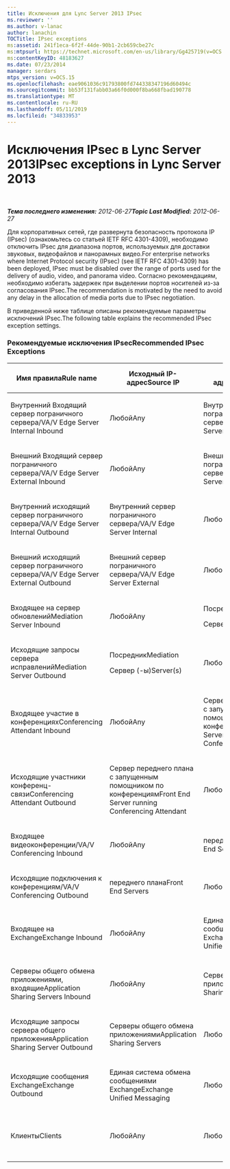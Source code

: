 ```yaml
---
title: Исключения для Lync Server 2013 IPsec
ms.reviewer: ''
ms.author: v-lanac
author: lanachin
TOCTitle: IPsec exceptions
ms:assetid: 241f1eca-6f2f-44de-90b1-2cb659cbe27c
ms:mtpsurl: https://technet.microsoft.com/en-us/library/Gg425719(v=OCS.15)
ms:contentKeyID: 48183627
ms.date: 07/23/2014
manager: serdars
mtps_version: v=OCS.15
ms.openlocfilehash: eae9061036c91793800fd744338347196d60494c
ms.sourcegitcommit: bb53f131fabb03a66f0d000f8ba668fbad190778
ms.translationtype: MT
ms.contentlocale: ru-RU
ms.lasthandoff: 05/11/2019
ms.locfileid: "34833953"
---
```

<div data-xmlns="http://www.w3.org/1999/xhtml">

<div class="topic" data-xmlns="http://www.w3.org/1999/xhtml" data-msxsl="urn:schemas-microsoft-com:xslt" data-cs="http://msdn.microsoft.com/en-us/">

<div data-asp="http://msdn2.microsoft.com/asp">

# <a name="ipsec-exceptions-in-lync-server-2013"></a><span data-ttu-id="f165b-102">Исключения IPsec в Lync Server 2013</span><span class="sxs-lookup"><span data-stu-id="f165b-102">IPsec exceptions in Lync Server 2013</span></span>

</div>

<div id="mainSection">

<div id="mainBody">

<span> </span>

<span data-ttu-id="f165b-103">_**Тема последнего изменения:** 2012-06-27_</span><span class="sxs-lookup"><span data-stu-id="f165b-103">_**Topic Last Modified:** 2012-06-27_</span></span>

<span data-ttu-id="f165b-104">Для корпоративных сетей, где развернута безопасность протокола IP (IPsec) (ознакомьтесь со статьей IETF RFC 4301-4309), необходимо отключить IPsec для диапазона портов, используемых для доставки звуковых, видеофайлов и панорамных видео.</span><span class="sxs-lookup"><span data-stu-id="f165b-104">For enterprise networks where Internet Protocol security (IPsec) (see IETF RFC 4301-4309) has been deployed, IPsec must be disabled over the range of ports used for the delivery of audio, video, and panorama video.</span></span> <span data-ttu-id="f165b-105">Согласно рекомендациям, необходимо избегать задержек при выделении портов носителей из-за согласования IPsec.</span><span class="sxs-lookup"><span data-stu-id="f165b-105">The recommendation is motivated by the need to avoid any delay in the allocation of media ports due to IPsec negotiation.</span></span>

<span data-ttu-id="f165b-106">В приведенной ниже таблице описаны рекомендуемые параметры исключений IPsec.</span><span class="sxs-lookup"><span data-stu-id="f165b-106">The following table explains the recommended IPsec exception settings.</span></span>

### <a name="recommended-ipsec-exceptions"></a><span data-ttu-id="f165b-107">Рекомендуемые исключения IPsec</span><span class="sxs-lookup"><span data-stu-id="f165b-107">Recommended IPsec Exceptions</span></span>

<table style="width:100%;">
<colgroup>
<col style="width: 14%" />
<col style="width: 14%" />
<col style="width: 14%" />
<col style="width: 14%" />
<col style="width: 14%" />
<col style="width: 14%" />
<col style="width: 14%" />
</colgroup>
<thead>
<tr class="header">
<th><span data-ttu-id="f165b-108">Имя правила</span><span class="sxs-lookup"><span data-stu-id="f165b-108">Rule name</span></span></th>
<th><span data-ttu-id="f165b-109">Исходный IP-адрес</span><span class="sxs-lookup"><span data-stu-id="f165b-109">Source IP</span></span></th>
<th><span data-ttu-id="f165b-110">Конечный IP-адрес</span><span class="sxs-lookup"><span data-stu-id="f165b-110">Destination IP</span></span></th>
<th><span data-ttu-id="f165b-111">Протокол</span><span class="sxs-lookup"><span data-stu-id="f165b-111">Protocol</span></span></th>
<th><span data-ttu-id="f165b-112">Исходный порт</span><span class="sxs-lookup"><span data-stu-id="f165b-112">Source port</span></span></th>
<th><span data-ttu-id="f165b-113">Конечный порт</span><span class="sxs-lookup"><span data-stu-id="f165b-113">Destination port</span></span></th>
<th><span data-ttu-id="f165b-114">Требование для проверки подлинности</span><span class="sxs-lookup"><span data-stu-id="f165b-114">Authentication Requirement</span></span></th>
</tr>
</thead>
<tbody>
<tr class="odd">
<td><p><span data-ttu-id="f165b-115">Внутренний Входящий сервер пограничного сервера/V</span><span class="sxs-lookup"><span data-stu-id="f165b-115">A/V Edge Server Internal Inbound</span></span></p></td>
<td><p><span data-ttu-id="f165b-116">Любой</span><span class="sxs-lookup"><span data-stu-id="f165b-116">Any</span></span></p></td>
<td><p><span data-ttu-id="f165b-117">Внутренний сервер пограничного сервера/V</span><span class="sxs-lookup"><span data-stu-id="f165b-117">A/V Edge Server Internal</span></span></p></td>
<td><p><span data-ttu-id="f165b-118">UDP и TCP</span><span class="sxs-lookup"><span data-stu-id="f165b-118">UDP and TCP</span></span></p></td>
<td><p><span data-ttu-id="f165b-119">Любой</span><span class="sxs-lookup"><span data-stu-id="f165b-119">Any</span></span></p></td>
<td><p><span data-ttu-id="f165b-120">Любой</span><span class="sxs-lookup"><span data-stu-id="f165b-120">Any</span></span></p></td>
<td><p><span data-ttu-id="f165b-121">Без проверки подлинности</span><span class="sxs-lookup"><span data-stu-id="f165b-121">Do not authenticate</span></span></p></td>
</tr>
<tr class="even">
<td><p><span data-ttu-id="f165b-122">Внешний Входящий сервер пограничного сервера/V</span><span class="sxs-lookup"><span data-stu-id="f165b-122">A/V Edge Server External Inbound</span></span></p></td>
<td><p><span data-ttu-id="f165b-123">Любой</span><span class="sxs-lookup"><span data-stu-id="f165b-123">Any</span></span></p></td>
<td><p><span data-ttu-id="f165b-124">Внешний сервер пограничного сервера/V</span><span class="sxs-lookup"><span data-stu-id="f165b-124">A/V Edge Server External</span></span></p></td>
<td><p><span data-ttu-id="f165b-125">UDP и TCP</span><span class="sxs-lookup"><span data-stu-id="f165b-125">UDP and TCP</span></span></p></td>
<td><p><span data-ttu-id="f165b-126">Любой</span><span class="sxs-lookup"><span data-stu-id="f165b-126">Any</span></span></p></td>
<td><p><span data-ttu-id="f165b-127">Любой</span><span class="sxs-lookup"><span data-stu-id="f165b-127">Any</span></span></p></td>
<td><p><span data-ttu-id="f165b-128">Без проверки подлинности</span><span class="sxs-lookup"><span data-stu-id="f165b-128">Do not authenticate</span></span></p></td>
</tr>
<tr class="odd">
<td><p><span data-ttu-id="f165b-129">Внутренний исходящий сервер пограничного сервера/V</span><span class="sxs-lookup"><span data-stu-id="f165b-129">A/V Edge Server Internal Outbound</span></span></p></td>
<td><p><span data-ttu-id="f165b-130">Внутренний сервер пограничного сервера/V</span><span class="sxs-lookup"><span data-stu-id="f165b-130">A/V Edge Server Internal</span></span></p></td>
<td><p><span data-ttu-id="f165b-131">Любой</span><span class="sxs-lookup"><span data-stu-id="f165b-131">Any</span></span></p></td>
<td><p><span data-ttu-id="f165b-132">UDP &amp; -TCP</span><span class="sxs-lookup"><span data-stu-id="f165b-132">UDP &amp; TCP</span></span></p></td>
<td><p><span data-ttu-id="f165b-133">Любой</span><span class="sxs-lookup"><span data-stu-id="f165b-133">Any</span></span></p></td>
<td><p><span data-ttu-id="f165b-134">Любой</span><span class="sxs-lookup"><span data-stu-id="f165b-134">Any</span></span></p></td>
<td><p><span data-ttu-id="f165b-135">Без проверки подлинности</span><span class="sxs-lookup"><span data-stu-id="f165b-135">Do not authenticate</span></span></p></td>
</tr>
<tr class="even">
<td><p><span data-ttu-id="f165b-136">Внешний исходящий сервер пограничного сервера/V</span><span class="sxs-lookup"><span data-stu-id="f165b-136">A/V Edge Server External Outbound</span></span></p></td>
<td><p><span data-ttu-id="f165b-137">Внешний сервер пограничного сервера/V</span><span class="sxs-lookup"><span data-stu-id="f165b-137">A/V Edge Server External</span></span></p></td>
<td><p><span data-ttu-id="f165b-138">Любой</span><span class="sxs-lookup"><span data-stu-id="f165b-138">Any</span></span></p></td>
<td><p><span data-ttu-id="f165b-139">UDP и TCP</span><span class="sxs-lookup"><span data-stu-id="f165b-139">UDP and TCP</span></span></p></td>
<td><p><span data-ttu-id="f165b-140">Любой</span><span class="sxs-lookup"><span data-stu-id="f165b-140">Any</span></span></p></td>
<td><p><span data-ttu-id="f165b-141">Любой</span><span class="sxs-lookup"><span data-stu-id="f165b-141">Any</span></span></p></td>
<td><p><span data-ttu-id="f165b-142">Без проверки подлинности</span><span class="sxs-lookup"><span data-stu-id="f165b-142">Do not authenticate</span></span></p></td>
</tr>
<tr class="odd">
<td><p><span data-ttu-id="f165b-143">Входящее на сервер обновлений</span><span class="sxs-lookup"><span data-stu-id="f165b-143">Mediation Server Inbound</span></span></p></td>
<td><p><span data-ttu-id="f165b-144">Любой</span><span class="sxs-lookup"><span data-stu-id="f165b-144">Any</span></span></p></td>
<td><p><span data-ttu-id="f165b-145">Посредник</span><span class="sxs-lookup"><span data-stu-id="f165b-145">Mediation</span></span></p>
<p><span data-ttu-id="f165b-146">Сервер (-ы)</span><span class="sxs-lookup"><span data-stu-id="f165b-146">Server(s)</span></span></p></td>
<td><p><span data-ttu-id="f165b-147">UDP и TCP</span><span class="sxs-lookup"><span data-stu-id="f165b-147">UDP and TCP</span></span></p></td>
<td><p><span data-ttu-id="f165b-148">Любой</span><span class="sxs-lookup"><span data-stu-id="f165b-148">Any</span></span></p></td>
<td><p><span data-ttu-id="f165b-149">Любой</span><span class="sxs-lookup"><span data-stu-id="f165b-149">Any</span></span></p></td>
<td><p><span data-ttu-id="f165b-150">Без проверки подлинности</span><span class="sxs-lookup"><span data-stu-id="f165b-150">Do not authenticate</span></span></p></td>
</tr>
<tr class="even">
<td><p><span data-ttu-id="f165b-151">Исходящие запросы сервера исправлений</span><span class="sxs-lookup"><span data-stu-id="f165b-151">Mediation Server Outbound</span></span></p></td>
<td><p><span data-ttu-id="f165b-152">Посредник</span><span class="sxs-lookup"><span data-stu-id="f165b-152">Mediation</span></span></p>
<p><span data-ttu-id="f165b-153">Сервер (-ы)</span><span class="sxs-lookup"><span data-stu-id="f165b-153">Server(s)</span></span></p></td>
<td><p><span data-ttu-id="f165b-154">Любой</span><span class="sxs-lookup"><span data-stu-id="f165b-154">Any</span></span></p></td>
<td><p><span data-ttu-id="f165b-155">UDP и TCP</span><span class="sxs-lookup"><span data-stu-id="f165b-155">UDP and TCP</span></span></p></td>
<td><p><span data-ttu-id="f165b-156">Любой</span><span class="sxs-lookup"><span data-stu-id="f165b-156">Any</span></span></p></td>
<td><p><span data-ttu-id="f165b-157">Любой</span><span class="sxs-lookup"><span data-stu-id="f165b-157">Any</span></span></p></td>
<td><p><span data-ttu-id="f165b-158">Без проверки подлинности</span><span class="sxs-lookup"><span data-stu-id="f165b-158">Do not authenticate</span></span></p></td>
</tr>
<tr class="odd">
<td><p><span data-ttu-id="f165b-159">Входящее участие в конференциях</span><span class="sxs-lookup"><span data-stu-id="f165b-159">Conferencing Attendant Inbound</span></span></p></td>
<td><p><span data-ttu-id="f165b-160">Любой</span><span class="sxs-lookup"><span data-stu-id="f165b-160">Any</span></span></p></td>
<td><p><span data-ttu-id="f165b-161">Сервер переднего плана с запущенным помощником по конференциям</span><span class="sxs-lookup"><span data-stu-id="f165b-161">Front End Server running Conferencing Attendant</span></span></p></td>
<td><p><span data-ttu-id="f165b-162">UDP и TCP</span><span class="sxs-lookup"><span data-stu-id="f165b-162">UDP and TCP</span></span></p></td>
<td><p><span data-ttu-id="f165b-163">Любой</span><span class="sxs-lookup"><span data-stu-id="f165b-163">Any</span></span></p></td>
<td><p><span data-ttu-id="f165b-164">Любой</span><span class="sxs-lookup"><span data-stu-id="f165b-164">Any</span></span></p></td>
<td><p><span data-ttu-id="f165b-165">Без проверки подлинности</span><span class="sxs-lookup"><span data-stu-id="f165b-165">Do not authenticate</span></span></p></td>
</tr>
<tr class="even">
<td><p><span data-ttu-id="f165b-166">Исходящие участники конференц-связи</span><span class="sxs-lookup"><span data-stu-id="f165b-166">Conferencing Attendant Outbound</span></span></p></td>
<td><p><span data-ttu-id="f165b-167">Сервер переднего плана с запущенным помощником по конференциям</span><span class="sxs-lookup"><span data-stu-id="f165b-167">Front End Server running Conferencing Attendant</span></span></p></td>
<td><p><span data-ttu-id="f165b-168">Любой</span><span class="sxs-lookup"><span data-stu-id="f165b-168">Any</span></span></p></td>
<td><p><span data-ttu-id="f165b-169">UDP и TCP</span><span class="sxs-lookup"><span data-stu-id="f165b-169">UDP and TCP</span></span></p></td>
<td><p><span data-ttu-id="f165b-170">Любой</span><span class="sxs-lookup"><span data-stu-id="f165b-170">Any</span></span></p></td>
<td><p><span data-ttu-id="f165b-171">Любой</span><span class="sxs-lookup"><span data-stu-id="f165b-171">Any</span></span></p></td>
<td><p><span data-ttu-id="f165b-172">Без проверки подлинности</span><span class="sxs-lookup"><span data-stu-id="f165b-172">Do not authenticate</span></span></p></td>
</tr>
<tr class="odd">
<td><p><span data-ttu-id="f165b-173">Входящее видеоконференции/V</span><span class="sxs-lookup"><span data-stu-id="f165b-173">A/V Conferencing Inbound</span></span></p></td>
<td><p><span data-ttu-id="f165b-174">Любой</span><span class="sxs-lookup"><span data-stu-id="f165b-174">Any</span></span></p></td>
<td><p><span data-ttu-id="f165b-175">переднего плана</span><span class="sxs-lookup"><span data-stu-id="f165b-175">Front End Servers</span></span></p></td>
<td><p><span data-ttu-id="f165b-176">UDP и TCP</span><span class="sxs-lookup"><span data-stu-id="f165b-176">UDP and TCP</span></span></p></td>
<td><p><span data-ttu-id="f165b-177">Любой</span><span class="sxs-lookup"><span data-stu-id="f165b-177">Any</span></span></p></td>
<td><p><span data-ttu-id="f165b-178">Любой</span><span class="sxs-lookup"><span data-stu-id="f165b-178">Any</span></span></p></td>
<td><p><span data-ttu-id="f165b-179">Без проверки подлинности</span><span class="sxs-lookup"><span data-stu-id="f165b-179">Do not authenticate</span></span></p></td>
</tr>
<tr class="even">
<td><p><span data-ttu-id="f165b-180">Исходящие подключения к конференциям/V</span><span class="sxs-lookup"><span data-stu-id="f165b-180">A/V Conferencing Outbound</span></span></p></td>
<td><p><span data-ttu-id="f165b-181">переднего плана</span><span class="sxs-lookup"><span data-stu-id="f165b-181">Front End Servers</span></span></p></td>
<td><p><span data-ttu-id="f165b-182">Любой</span><span class="sxs-lookup"><span data-stu-id="f165b-182">Any</span></span></p></td>
<td><p><span data-ttu-id="f165b-183">UDP и TCP</span><span class="sxs-lookup"><span data-stu-id="f165b-183">UDP and TCP</span></span></p></td>
<td><p><span data-ttu-id="f165b-184">Любой</span><span class="sxs-lookup"><span data-stu-id="f165b-184">Any</span></span></p></td>
<td><p><span data-ttu-id="f165b-185">Любой</span><span class="sxs-lookup"><span data-stu-id="f165b-185">Any</span></span></p></td>
<td><p><span data-ttu-id="f165b-186">Без проверки подлинности</span><span class="sxs-lookup"><span data-stu-id="f165b-186">Do not authenticate</span></span></p></td>
</tr>
<tr class="odd">
<td><p><span data-ttu-id="f165b-187">Входящее на Exchange</span><span class="sxs-lookup"><span data-stu-id="f165b-187">Exchange Inbound</span></span></p></td>
<td><p><span data-ttu-id="f165b-188">Любой</span><span class="sxs-lookup"><span data-stu-id="f165b-188">Any</span></span></p></td>
<td><p><span data-ttu-id="f165b-189">Единая система обмена сообщениями Exchange</span><span class="sxs-lookup"><span data-stu-id="f165b-189">Exchange Unified Messaging</span></span></p></td>
<td><p><span data-ttu-id="f165b-190">UDP и TCP</span><span class="sxs-lookup"><span data-stu-id="f165b-190">UDP and TCP</span></span></p></td>
<td><p><span data-ttu-id="f165b-191">Любой</span><span class="sxs-lookup"><span data-stu-id="f165b-191">Any</span></span></p></td>
<td><p><span data-ttu-id="f165b-192">Любой</span><span class="sxs-lookup"><span data-stu-id="f165b-192">Any</span></span></p></td>
<td><p><span data-ttu-id="f165b-193">Без проверки подлинности</span><span class="sxs-lookup"><span data-stu-id="f165b-193">Do not authenticate</span></span></p></td>
</tr>
<tr class="even">
<td><p><span data-ttu-id="f165b-194">Серверы общего обмена приложениями, входящие</span><span class="sxs-lookup"><span data-stu-id="f165b-194">Application Sharing Servers Inbound</span></span></p></td>
<td><p><span data-ttu-id="f165b-195">Любой</span><span class="sxs-lookup"><span data-stu-id="f165b-195">Any</span></span></p></td>
<td><p><span data-ttu-id="f165b-196">Серверы общего обмена приложениями</span><span class="sxs-lookup"><span data-stu-id="f165b-196">Application Sharing Servers</span></span></p></td>
<td><p><span data-ttu-id="f165b-197">TCP</span><span class="sxs-lookup"><span data-stu-id="f165b-197">TCP</span></span></p></td>
<td><p><span data-ttu-id="f165b-198">Любой</span><span class="sxs-lookup"><span data-stu-id="f165b-198">Any</span></span></p></td>
<td><p><span data-ttu-id="f165b-199">Любой</span><span class="sxs-lookup"><span data-stu-id="f165b-199">Any</span></span></p></td>
<td><p><span data-ttu-id="f165b-200">Без проверки подлинности</span><span class="sxs-lookup"><span data-stu-id="f165b-200">Do not authenticate</span></span></p></td>
</tr>
<tr class="odd">
<td><p><span data-ttu-id="f165b-201">Исходящие запросы сервера общего приложения</span><span class="sxs-lookup"><span data-stu-id="f165b-201">Application Sharing Server Outbound</span></span></p></td>
<td><p><span data-ttu-id="f165b-202">Серверы общего обмена приложениями</span><span class="sxs-lookup"><span data-stu-id="f165b-202">Application Sharing Servers</span></span></p></td>
<td><p><span data-ttu-id="f165b-203">Любой</span><span class="sxs-lookup"><span data-stu-id="f165b-203">Any</span></span></p></td>
<td><p><span data-ttu-id="f165b-204">TCP</span><span class="sxs-lookup"><span data-stu-id="f165b-204">TCP</span></span></p></td>
<td><p><span data-ttu-id="f165b-205">Любой</span><span class="sxs-lookup"><span data-stu-id="f165b-205">Any</span></span></p></td>
<td><p><span data-ttu-id="f165b-206">Любой</span><span class="sxs-lookup"><span data-stu-id="f165b-206">Any</span></span></p></td>
<td><p><span data-ttu-id="f165b-207">Без проверки подлинности</span><span class="sxs-lookup"><span data-stu-id="f165b-207">Do not authenticate</span></span></p></td>
</tr>
<tr class="even">
<td><p><span data-ttu-id="f165b-208">Исходящие сообщения Exchange</span><span class="sxs-lookup"><span data-stu-id="f165b-208">Exchange Outbound</span></span></p></td>
<td><p><span data-ttu-id="f165b-209">Единая система обмена сообщениями Exchange</span><span class="sxs-lookup"><span data-stu-id="f165b-209">Exchange Unified Messaging</span></span></p></td>
<td><p><span data-ttu-id="f165b-210">Любой</span><span class="sxs-lookup"><span data-stu-id="f165b-210">Any</span></span></p></td>
<td><p><span data-ttu-id="f165b-211">UDP и TCP</span><span class="sxs-lookup"><span data-stu-id="f165b-211">UDP and TCP</span></span></p></td>
<td><p><span data-ttu-id="f165b-212">Любой</span><span class="sxs-lookup"><span data-stu-id="f165b-212">Any</span></span></p></td>
<td><p><span data-ttu-id="f165b-213">Любой</span><span class="sxs-lookup"><span data-stu-id="f165b-213">Any</span></span></p></td>
<td><p><span data-ttu-id="f165b-214">Без проверки подлинности</span><span class="sxs-lookup"><span data-stu-id="f165b-214">Do not authenticate</span></span></p></td>
</tr>
<tr class="odd">
<td><p><span data-ttu-id="f165b-215">Клиенты</span><span class="sxs-lookup"><span data-stu-id="f165b-215">Clients</span></span></p></td>
<td><p><span data-ttu-id="f165b-216">Любой</span><span class="sxs-lookup"><span data-stu-id="f165b-216">Any</span></span></p></td>
<td><p><span data-ttu-id="f165b-217">Любой</span><span class="sxs-lookup"><span data-stu-id="f165b-217">Any</span></span></p></td>
<td><p><span data-ttu-id="f165b-218">UDP</span><span class="sxs-lookup"><span data-stu-id="f165b-218">UDP</span></span></p></td>
<td><p><span data-ttu-id="f165b-219">Указанный диапазон портов мультимедиа</span><span class="sxs-lookup"><span data-stu-id="f165b-219">Specified media port range</span></span></p></td>
<td><p><span data-ttu-id="f165b-220">Любой</span><span class="sxs-lookup"><span data-stu-id="f165b-220">Any</span></span></p></td>
<td><p><span data-ttu-id="f165b-221">Без проверки подлинности</span><span class="sxs-lookup"><span data-stu-id="f165b-221">Do not authenticate</span></span></p></td>
</tr>
</tbody>
</table>


</div>

<span> </span>

</div>

</div>

</div>

